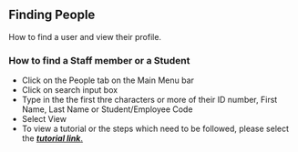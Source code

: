 ## **Finding People**

How to find a user and view their profile. 

### **How to find a Staff member or a Student**
-	Click on the People tab on the Main Menu bar
-	Click on search input box
-	Type in the the first thre characters or more of their ID number, First Name, Last Name or Student/Employee Code
- Select View
- To view a tutorial or the steps which need to be followed, please select the [**_tutorial link_**.](https://www.iorad.com/player/116327/Searching-for-users-in-Student-Manager)
